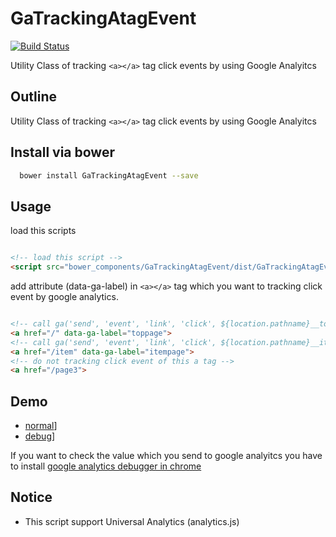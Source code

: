 # GaTrackingAtagEvent

[![Build Status](https://travis-ci.org/kashiro/GaTrackingAtagEvent.png?branch=master)](https://travis-ci.org/kashiro/GaTrackingAtagEvent)

Utility Class of tracking  `<a></a>` tag click events by using Google Analyitcs

## Outline

Utility Class of tracking `<a></a>` tag click events by using Google Analyitcs


## Install via bower

```bash
  bower install GaTrackingAtagEvent --save
```

## Usage

load this scripts

```html

<!-- load this script -->
<script src="bower_components/GaTrackingAtagEvent/dist/GaTrackingAtagEvent.min.js"></script>

```

add attribute (data-ga-label) in `<a></a>` tag which you want to tracking click event by google analytics.

```html

<!-- call ga('send', 'event', 'link', 'click', ${location.pathname}__toppage); -->
<a href="/" data-ga-label="toppage">
<!-- call ga('send', 'event', 'link', 'click', ${location.pathname}__itempage); -->
<a href="/item" data-ga-label="itempage">
<!-- do not tracking click event of this a tag -->
<a href="/page3">
```

## Demo

* [normal](http://kashiro.github.io/GaTrackingAtagEvent/sample/index.html)]
* [debug](http://kashiro.github.io/GaTrackingAtagEvent/sample/debug.html)]

If you want to check the value which you send to google analyitcs you have to install [google analytics debugger in chrome](https://chrome.google.com/webstore/detail/google-analytics-debugger/jnkmfdileelhofjcijamephohjechhna)

## Notice

* This script support Universal Analytics (analytics.js)
